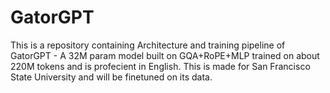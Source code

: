 # GatorGPT
This is a repository containing Architecture and training pipeline of GatorGPT - A 32M param model built on GQA+RoPE+MLP trained on about 220M tokens and is profecient in English. This is made for San Francisco State University and will be finetuned on its data.
